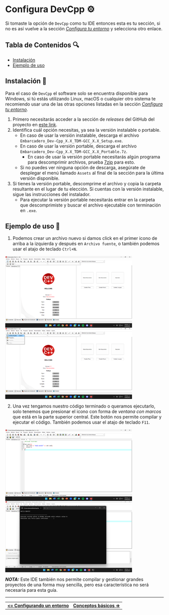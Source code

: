 # Configura DevCpp ⚙️

Si tomaste la opción de `DevCpp` como tu IDE entonces esta es tu sección, si no es así vuelve a la sección *[Configura tu entorno](./README.md)* y selecciona otro enlace.


## Tabla de Contenidos 🔍

- [Instalación](#instalación-)
- [Ejemplo de uso](#ejemplo-de-uso-)



## Instalación 📩

Para el caso de `DevCpp` el software solo se encuentra disponible para Windows, si tú estás utilizando Linux, macOS o cualquier otro sistema te recomiendo usar una de las otras opciones listadas en la sección *[Configura tu entorno](./README.md)*.

1. Primero necesitarás acceder a la sección de *releases* del GitHub del proyecto en [este link](https://github.com/Embarcadero/Dev-Cpp/releases).
2. Identifica cuál opción necesitas, ya sea la versión instalable o portable.
    - En caso de usar la versión instalable, descarga el archivo `Embarcadero_Dev-Cpp_X.X_TDM-GCC_X.X_Setup.exe`.
    - En caso de usar la versión portable, descarga el archivo `Embarcadero_Dev-Cpp_X.X_TDM-GCC_X.X_Portable.7z`.
      - En caso de usar la versión portable necesitarás algún programa para descomprimir archivos, prueba [7zip](https://www.7-zip.org/) para esto.
    - Si no puedes ver ninguna opción de descarga, asegúrate de desplegar el menú llamado `Assets` al final de la sección para la última versión disponible.
3. Si tienes la versión portable, descomprime el archivo y copia la carpeta resultante en el lugar de tu elección. Si cuentas con la versión instalable, sigue las instrucciones del instalador.
    - Para ejecutar la versión portable necesitarás entrar en la carpeta que descomprimiste y buscar el archivo ejecutable con terminación en `.exe`.



## Ejemplo de uso 🧠

1. Podemos crear un archivo nuevo si damos click en el primer icono de arriba a la izquierda y después en `Archivo fuente`, o también podemos usar el atajo de teclado `Ctrl+N`.

<img align="center" width="80%" src="../../sources/devcpp-usage-01.png">
<img align="center" width="80%" src="../../sources/devcpp-usage-02.png"><br>

2. Una vez tengamos nuestro código terminado o queramos ejecutarlo, solo tenemos que presionar el icono con forma de *ventana con marcos* que está en la parte superior central. Este botón nos permite compilar y ejecutar el código. También podemos usar el atajo de teclado `F11`.

<img align="center" width="80%" src="../../sources/devcpp-usage-03.png">
<img align="center" width="80%" src="../../sources/devcpp-usage-04.png"><br>

***NOTA:*** Este IDE también nos permite compilar y gestionar grandes proyectos de una forma muy sencilla, pero esa característica no será necesaria para esta guía.



<hr><div align="center"><table><tr>
  <td><b><a href="./README.md"><=  Configurando un entorno  </a></b></td>
  <td><b><a href="../definitions/README.md#conceptos-básicos-">  Conceptos básicos  =></a></b></td>
</tr></table></div>